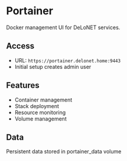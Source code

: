 # Portainer

Docker management UI for DeLoNET services.

## Access
- URL: `https://portainer.delonet.home:9443`
- Initial setup creates admin user

## Features
- Container management
- Stack deployment
- Resource monitoring
- Volume management

## Data
Persistent data stored in portainer_data volume